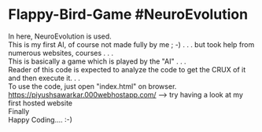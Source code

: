 # Flappy-Bird-Game   #NeuroEvolution
In here, NeuroEvolution is used.\
This is my first AI, of course not made fully by me  ; -) . . . but took help from numerous websites, courses . . .\
This is basically a game which is played by the "AI" . . .\
Reader of this code is expected to analyze the code to get the CRUX of it and then execute it. . .\
To use the code, just open "index.html" on browser.\
https://piyushsawarkar.000webhostapp.com/ --> try having a look at my first hosted website\
Finally\
Happy Coding.... :-)
